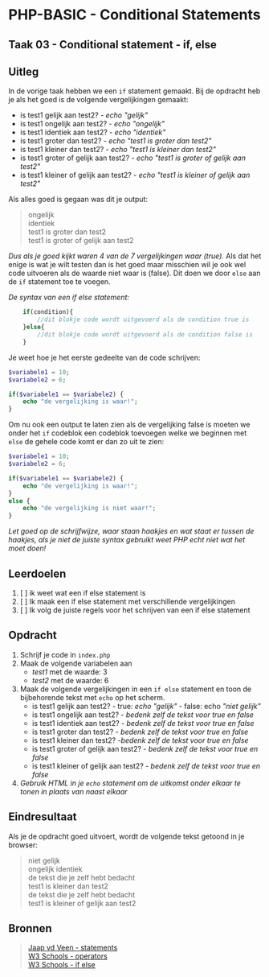 # PHP-BASIC - Conditional Statements

## Taak 03 - Conditional statement - if, else

## Uitleg

In de vorige taak hebben we een `if` statement gemaakt. Bij de opdracht heb je als het goed is de volgende vergelijkingen gemaakt:

* is test1 gelijk aan test2?  - _echo "gelijk"_
* is test1 ongelijk aan test2? - _echo "ongelijk"_
* is test1 identiek aan test2? - _echo "identiek"_
* is test1 groter dan test2? - _echo "test1 is groter dan test2"_
* is test1 kleiner dan test2? - _echo "test1 is kleiner dan test2"_
* is test1 groter of gelijk aan test2? - _echo "test1 is groter of gelijk aan test2"_
* is test1 kleiner of gelijk aan test2? - _echo "test1 is kleiner of gelijk aan test2"_

Als alles goed is gegaan was dit je output:
>ongelijk  
>identiek  
>test1 is groter dan test2  
>test1 is groter of gelijk aan test2  

_Dus als je goed kijkt waren 4 van de 7 vergelijkingen waar (true)._ Als dat het enige is wat je wilt testen dan is het goed maar misschien wil je ook wel code uitvoeren als de waarde niet waar is (false). Dit doen we door `else` aan de `if` statement toe te voegen.

_De syntax van een if else statement:_  

```php
    if(condition){
        //dit blokje code wordt uitgevoerd als de condition true is
    }else{
        //dit blokje code wordt uitgevoerd als de condition false is
    }
```

Je weet hoe je het eerste gedeelte van de code schrijven:

```php
$variabele1 = 10;
$variabele2 = 6;

if($variabele1 == $variabele2) {
    echo "de vergelijking is waar!";
}
```

Om nu ook een output te laten zien als de vergelijking false is moeten we onder het `if` codeblok een codeblok toevoegen welke we beginnen met `else` de gehele code komt er dan zo uit te zien:

```php
$variabele1 = 10;
$variabele2 = 6;

if($variabele1 == $variabele2) {
    echo "de vergelijking is waar!";
}
else {
    echo "de vergelijking is niet waar!";
}
```

_Let goed op de schrijfwijze, waar staan haakjes en wat staat er tussen de haakjes, als je niet de juiste syntax gebruikt weet PHP echt niet wat het moet doen!_

## Leerdoelen

1. [ ] ik weet wat een if else statement is
2. [ ] Ik maak een if else statement met verschillende vergelijkingen
3. [ ] Ik volg de juiste regels voor het schrijven van een if else statement

## Opdracht

1. Schrijf je code in `index.php`
2. Maak de volgende variabelen aan  
   * _test1_ met de waarde: 3
   * _test2_ met de waarde: 6
3. Maak de volgende vergelijkingen in een `if else` statement en toon de bijbehorende tekst met `echo` op het scherm.
   * is test1 gelijk aan test2?  - true: _echo "gelijk"_ - false: echo _"niet gelijk"_
   * is test1 ongelijk aan test2? - _bedenk zelf de tekst voor true en false_
   * is test1 identiek aan test2? - _bedenk zelf de tekst voor true en false_
   * is test1 groter dan test2? - _bedenk zelf de tekst voor true en false_
   * is test1 kleiner dan test2? -_bedenk zelf de tekst voor true en false_
   * is test1 groter of gelijk aan test2? - _bedenk zelf de tekst voor true en false_
   * is test1 kleiner of gelijk aan test2? - _bedenk zelf de tekst voor true en false_
4. _Gebruik HTML in je `echo` statement om de uitkomst onder elkaar te tonen in plaats van naast elkaar_

## Eindresultaat

Als je de opdracht goed uitvoert, wordt de volgende tekst getoond in je browser:
>niet gelijk  
>ongelijk
>identiek  
>de tekst die je zelf hebt bedacht  
>test1 is kleiner dan test2  
>de tekst die je zelf hebt bedacht  
>test1 is kleiner of gelijk aan test2

## Bronnen

>[Jaap vd Veen - statements](https://phpbasis.jaapvdveen.nl/basiscursus-php/les-2-inleiding-statements/)  
>[W3 Schools - operators](https://www.w3schools.com/php/php_operators.asp)  
>[W3 Schools - if else](https://www.w3schools.com/php/php_if_else.asp)

<!--- ------------ DIT COMMENTAAR LATEN STAAN AUB ------------
------------------ ------------------------------ ------------
------------------ eagle ref:5387306
------------------ ------------------------------ ------------
------------------ DIT COMMENTAAR LATEN STAAN AUB -------- -->
